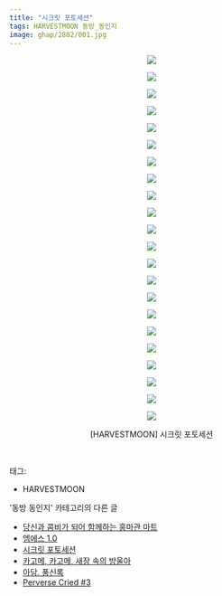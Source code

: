 ```yaml
---
title: "시크릿 포토세션"
tags: HARVESTMOON 동방_동인지
image: ghap/2802/001.jpg
---
```

<div class="article">
<p style="text-align: center; clear: none; float: none;"><img src="{{ site.nasurl }}/ghap/2802/001.jpg"/></p>
<p style="text-align: center; clear: none; float: none;"><img src="{{ site.nasurl }}/ghap/2802/002.jpg"/></p>
<p style="text-align: center; clear: none; float: none;"><img src="{{ site.nasurl }}/ghap/2802/003.jpg"/></p>
<p style="text-align: center; clear: none; float: none;"><img src="{{ site.nasurl }}/ghap/2802/004.jpg"/></p>
<p style="text-align: center; clear: none; float: none;"><img src="{{ site.nasurl }}/ghap/2802/005.jpg"/></p>
<p style="text-align: center; clear: none; float: none;"><img src="{{ site.nasurl }}/ghap/2802/006.jpg"/></p>
<p style="text-align: center; clear: none; float: none;"><img src="{{ site.nasurl }}/ghap/2802/007.jpg"/></p>
<p style="text-align: center; clear: none; float: none;"><img src="{{ site.nasurl }}/ghap/2802/008.jpg"/></p>
<p style="text-align: center; clear: none; float: none;"><img src="{{ site.nasurl }}/ghap/2802/009.jpg"/></p>
<p style="text-align: center; clear: none; float: none;"><img src="{{ site.nasurl }}/ghap/2802/010.jpg"/></p>
<p style="text-align: center; clear: none; float: none;"><img src="{{ site.nasurl }}/ghap/2802/011.jpg"/></p>
<p style="text-align: center; clear: none; float: none;"><img src="{{ site.nasurl }}/ghap/2802/012.jpg"/></p>
<p style="text-align: center; clear: none; float: none;"><img src="{{ site.nasurl }}/ghap/2802/013.jpg"/></p>
<p style="text-align: center; clear: none; float: none;"><img src="{{ site.nasurl }}/ghap/2802/014.jpg"/></p>
<p style="text-align: center; clear: none; float: none;"><img src="{{ site.nasurl }}/ghap/2802/015.jpg"/></p>
<p style="text-align: center; clear: none; float: none;"><img src="{{ site.nasurl }}/ghap/2802/016.jpg"/></p>
<p style="text-align: center; clear: none; float: none;"><img src="{{ site.nasurl }}/ghap/2802/017.jpg"/></p>
<p style="text-align: center; clear: none; float: none;"><img src="{{ site.nasurl }}/ghap/2802/018.jpg"/></p>
<p style="text-align: center; clear: none; float: none;"><img src="{{ site.nasurl }}/ghap/2802/019.jpg"/></p>
<p style="text-align: center; clear: none; float: none;"><img src="{{ site.nasurl }}/ghap/2802/020.jpg"/></p>
<p style="text-align: center; clear: none; float: none;"><img src="{{ site.nasurl }}/ghap/2802/021.jpg"/></p>
<p style="text-align: center; clear: none; float: none;"><img src="{{ site.nasurl }}/ghap/2802/022.jpg"/></p>
<p style="text-align: center; clear: none; float: none;">[HARVESTMOON] 시크릿 포토세션</p>
<p><br/></p>
</div><div class="tagTrail">
<p>태그: </p>
<ul>
<li>HARVESTMOON</li>
</ul>
</div><div class="another">
<p>'동방 동인지' 카테고리의 다른 글</p>
<ul>
<li><a href="/2016-12-01-ghap_2804">당신과 콤비가 되어 함께하는 홍마관 마트</a></li>
<li><a href="/2016-12-01-ghap_2803">엠에스 1.0</a></li>
<li><a href="/2016-12-01-ghap_2802">시크릿 포토세션</a></li>
<li><a href="/2016-12-01-ghap_2801">카고메, 카고메, 새장 속의 방울아</a></li>
<li><a href="/2016-12-01-ghap_2800">아담. 풍신록</a></li>
<li><a href="/2016-11-29-ghap_2799">Perverse Cried #3</a></li>
</ul>
</div><div class="cb_module cb_fluid">
<div class="cb_wrt cb_profile">
</div><!-- commentList close -->
</div>